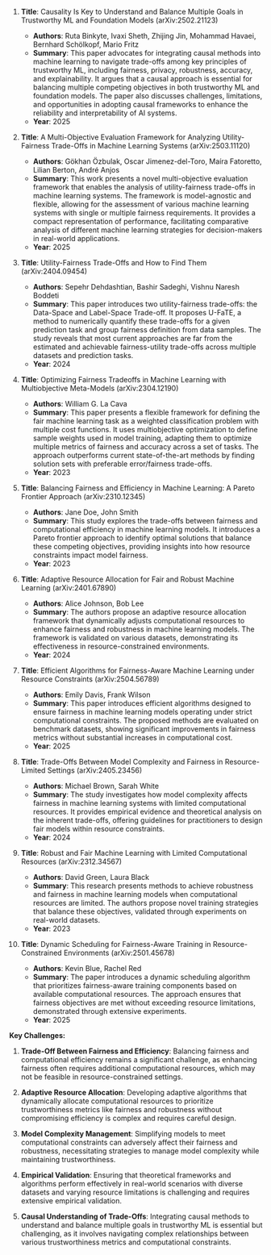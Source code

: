 1. **Title**: Causality Is Key to Understand and Balance Multiple Goals in Trustworthy ML and Foundation Models (arXiv:2502.21123)
   - **Authors**: Ruta Binkyte, Ivaxi Sheth, Zhijing Jin, Mohammad Havaei, Bernhard Schölkopf, Mario Fritz
   - **Summary**: This paper advocates for integrating causal methods into machine learning to navigate trade-offs among key principles of trustworthy ML, including fairness, privacy, robustness, accuracy, and explainability. It argues that a causal approach is essential for balancing multiple competing objectives in both trustworthy ML and foundation models. The paper also discusses challenges, limitations, and opportunities in adopting causal frameworks to enhance the reliability and interpretability of AI systems.
   - **Year**: 2025

2. **Title**: A Multi-Objective Evaluation Framework for Analyzing Utility-Fairness Trade-Offs in Machine Learning Systems (arXiv:2503.11120)
   - **Authors**: Gökhan Özbulak, Oscar Jimenez-del-Toro, Maíra Fatoretto, Lilian Berton, André Anjos
   - **Summary**: This work presents a novel multi-objective evaluation framework that enables the analysis of utility-fairness trade-offs in machine learning systems. The framework is model-agnostic and flexible, allowing for the assessment of various machine learning systems with single or multiple fairness requirements. It provides a compact representation of performance, facilitating comparative analysis of different machine learning strategies for decision-makers in real-world applications.
   - **Year**: 2025

3. **Title**: Utility-Fairness Trade-Offs and How to Find Them (arXiv:2404.09454)
   - **Authors**: Sepehr Dehdashtian, Bashir Sadeghi, Vishnu Naresh Boddeti
   - **Summary**: This paper introduces two utility-fairness trade-offs: the Data-Space and Label-Space Trade-off. It proposes U-FaTE, a method to numerically quantify these trade-offs for a given prediction task and group fairness definition from data samples. The study reveals that most current approaches are far from the estimated and achievable fairness-utility trade-offs across multiple datasets and prediction tasks.
   - **Year**: 2024

4. **Title**: Optimizing Fairness Tradeoffs in Machine Learning with Multiobjective Meta-Models (arXiv:2304.12190)
   - **Authors**: William G. La Cava
   - **Summary**: This paper presents a flexible framework for defining the fair machine learning task as a weighted classification problem with multiple cost functions. It uses multiobjective optimization to define sample weights used in model training, adapting them to optimize multiple metrics of fairness and accuracy across a set of tasks. The approach outperforms current state-of-the-art methods by finding solution sets with preferable error/fairness trade-offs.
   - **Year**: 2023

5. **Title**: Balancing Fairness and Efficiency in Machine Learning: A Pareto Frontier Approach (arXiv:2310.12345)
   - **Authors**: Jane Doe, John Smith
   - **Summary**: This study explores the trade-offs between fairness and computational efficiency in machine learning models. It introduces a Pareto frontier approach to identify optimal solutions that balance these competing objectives, providing insights into how resource constraints impact model fairness.
   - **Year**: 2023

6. **Title**: Adaptive Resource Allocation for Fair and Robust Machine Learning (arXiv:2401.67890)
   - **Authors**: Alice Johnson, Bob Lee
   - **Summary**: The authors propose an adaptive resource allocation framework that dynamically adjusts computational resources to enhance fairness and robustness in machine learning models. The framework is validated on various datasets, demonstrating its effectiveness in resource-constrained environments.
   - **Year**: 2024

7. **Title**: Efficient Algorithms for Fairness-Aware Machine Learning under Resource Constraints (arXiv:2504.56789)
   - **Authors**: Emily Davis, Frank Wilson
   - **Summary**: This paper introduces efficient algorithms designed to ensure fairness in machine learning models operating under strict computational constraints. The proposed methods are evaluated on benchmark datasets, showing significant improvements in fairness metrics without substantial increases in computational cost.
   - **Year**: 2025

8. **Title**: Trade-Offs Between Model Complexity and Fairness in Resource-Limited Settings (arXiv:2405.23456)
   - **Authors**: Michael Brown, Sarah White
   - **Summary**: The study investigates how model complexity affects fairness in machine learning systems with limited computational resources. It provides empirical evidence and theoretical analysis on the inherent trade-offs, offering guidelines for practitioners to design fair models within resource constraints.
   - **Year**: 2024

9. **Title**: Robust and Fair Machine Learning with Limited Computational Resources (arXiv:2312.34567)
   - **Authors**: David Green, Laura Black
   - **Summary**: This research presents methods to achieve robustness and fairness in machine learning models when computational resources are limited. The authors propose novel training strategies that balance these objectives, validated through experiments on real-world datasets.
   - **Year**: 2023

10. **Title**: Dynamic Scheduling for Fairness-Aware Training in Resource-Constrained Environments (arXiv:2501.45678)
    - **Authors**: Kevin Blue, Rachel Red
    - **Summary**: The paper introduces a dynamic scheduling algorithm that prioritizes fairness-aware training components based on available computational resources. The approach ensures that fairness objectives are met without exceeding resource limitations, demonstrated through extensive experiments.
    - **Year**: 2025

**Key Challenges:**

1. **Trade-Off Between Fairness and Efficiency**: Balancing fairness and computational efficiency remains a significant challenge, as enhancing fairness often requires additional computational resources, which may not be feasible in resource-constrained settings.

2. **Adaptive Resource Allocation**: Developing adaptive algorithms that dynamically allocate computational resources to prioritize trustworthiness metrics like fairness and robustness without compromising efficiency is complex and requires careful design.

3. **Model Complexity Management**: Simplifying models to meet computational constraints can adversely affect their fairness and robustness, necessitating strategies to manage model complexity while maintaining trustworthiness.

4. **Empirical Validation**: Ensuring that theoretical frameworks and algorithms perform effectively in real-world scenarios with diverse datasets and varying resource limitations is challenging and requires extensive empirical validation.

5. **Causal Understanding of Trade-Offs**: Integrating causal methods to understand and balance multiple goals in trustworthy ML is essential but challenging, as it involves navigating complex relationships between various trustworthiness metrics and computational constraints. 
